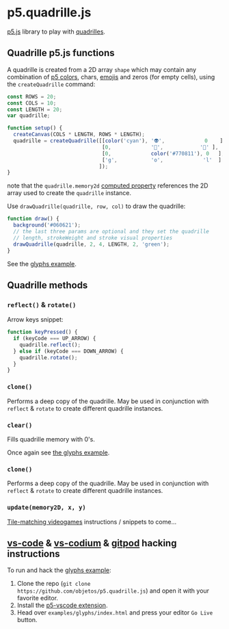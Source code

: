 # p5.quadrille.js

[p5.js](https://p5js.org/) library to play with [quadrilles](https://en.wikipedia.org/wiki/Quadrille).

## Quadrille p5.js functions

A quadrille is created from a 2D array `shape` which may contain any combination of [p5 colors](https://p5js.org/reference/#/p5.Color), chars, [emojis](https://emojipedia.org/) and zeros (for empty cells), using the `createQuadrille` command:

```js
const ROWS = 20;
const COLS = 10;
const LENGTH = 20;
var quadrille;

function setup() {
  createCanvas(COLS * LENGTH, ROWS * LENGTH);
  quadrille = createQuadrille([[color('cyan'), '👽',             0    ],
                               [0,             '🤔',            '🙈' ],
                               [0,             color('#770811'), 0   ],
                               ['g',           'o',             'l'  ]
                              ]);
}
```

note that the `quadrille.memory2d` [computed property](https://www.w3schools.com/js/js_object_accessors.asp) references the 2D array used to create the `quadrille` instance.

Use `drawQuadrille(quadrille, row, col)` to draw the quadrille:

```js
function draw() {
  background('#060621');
  // the last three params are optional and they set the quadrille
  // length, strokeWeight and stroke visual properties
  drawQuadrille(quadrille, 2, 4, LENGTH, 2, 'green');
}
```

See the [glyphs example](https://github.com/objetos/p5.quadrille.js/blob/master/examples/glyphs/sketch.js).

## Quadrille methods

### `reflect()` & `rotate()`

Arrow keys snippet:

```js
function keyPressed() {
  if (keyCode === UP_ARROW) {
    quadrille.reflect();
  } else if (keyCode === DOWN_ARROW) {
    quadrille.rotate();
  }
}
```

### `clone()`

Performs a deep copy of the quadrille. May be used in conjunction with `reflect` & `rotate` to
create different quadrille instances.

### `clear()`

Fills quadrille memory with 0's.

Once again see [the glyphs example](https://github.com/objetos/p5.quadrille.js/blob/master/examples/glyphs/sketch.js).

### `clone()`

Performs a deep copy of the quadrille. May be used in conjunction with `reflect` & `rotate` to
create different quadrille instances.

### `update(memory2D, x, y)`

[Tile-matching videogames](https://en.wikipedia.org/wiki/Tile-matching_video_game) instructions / snippets to come...

## [vs-code](https://code.visualstudio.com/) & [vs-codium](https://vscodium.com/) & [gitpod](https://www.gitpod.io/) hacking instructions

To run and hack the [glyphs example](https://github.com/objetos/p5.quadrille.js/blob/master/examples/glyphs/sketch.js):

1. Clone the repo (`git clone https://github.com/objetos/p5.quadrille.js`) and open it with your favorite editor.
2. Install the [p5-vscode extension](https://marketplace.visualstudio.com/items?itemName=samplavigne.p5-vscode).
3. Head over `examples/glyphs/index.html` and press your editor `Go Live` button.